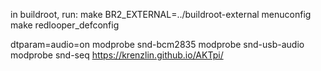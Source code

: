 in buildroot, run:
make BR2_EXTERNAL=../buildroot-external menuconfig
make redlooper_defconfig


dtparam=audio=on
modprobe snd-bcm2835
modprobe snd-usb-audio
modprobe snd-seq
https://krenzlin.github.io/AKTpi/
